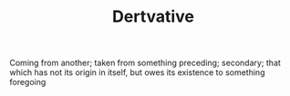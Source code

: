 ---
title: Dertvative
letter: D
permalink: "/definitions/bld-dertvative.html"
body: Coming from another; taken from something preceding; secondary; that which has
  not its origin in itself, but owes its existence to something foregoing
published_at: '2018-07-07'
source: Black's Law Dictionary 2nd Ed (1910)
layout: post
---